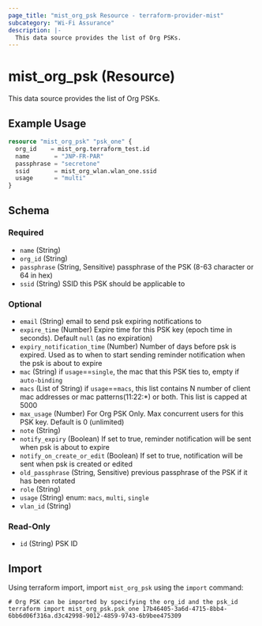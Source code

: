 ```yaml
---
page_title: "mist_org_psk Resource - terraform-provider-mist"
subcategory: "Wi-Fi Assurance"
description: |-
  This data source provides the list of Org PSKs.
---
```


# mist_org_psk (Resource)

This data source provides the list of Org PSKs.


## Example Usage

```terraform
resource "mist_org_psk" "psk_one" {
  org_id    = mist_org.terraform_test.id
  name       = "JNP-FR-PAR"
  passphrase = "secretone"
  ssid       = mist_org_wlan.wlan_one.ssid
  usage      = "multi"
}
```

<!-- schema generated by tfplugindocs -->
## Schema

### Required

- `name` (String)
- `org_id` (String)
- `passphrase` (String, Sensitive) passphrase of the PSK (8-63 character or 64 in hex)
- `ssid` (String) SSID this PSK should be applicable to

### Optional

- `email` (String) email to send psk expiring notifications to
- `expire_time` (Number) Expire time for this PSK key (epoch time in seconds). Default `null` (as no expiration)
- `expiry_notification_time` (Number) Number of days before psk is expired. Used as to when to start sending reminder notification when the psk is about to expire
- `mac` (String) if `usage`==`single`, the mac that this PSK ties to, empty if `auto-binding`
- `macs` (List of String) if `usage`==`macs`, this list contains N number of client mac addresses or mac patterns(11:22:*) or both. This list is capped at 5000
- `max_usage` (Number) For Org PSK Only. Max concurrent users for this PSK key. Default is 0 (unlimited)
- `note` (String)
- `notify_expiry` (Boolean) If set to true, reminder notification will be sent when psk is about to expire
- `notify_on_create_or_edit` (Boolean) If set to true, notification will be sent when psk is created or edited
- `old_passphrase` (String, Sensitive) previous passphrase of the PSK if it has been rotated
- `role` (String)
- `usage` (String) enum: `macs`, `multi`, `single`
- `vlan_id` (String)

### Read-Only

- `id` (String) PSK ID



## Import
Using terraform import, import `mist_org_psk` using the `import` command:
```shell
# Org PSK can be imported by specifying the org_id and the psk_id
terraform import mist_org_psk.psk_one 17b46405-3a6d-4715-8bb4-6bb6d06f316a.d3c42998-9012-4859-9743-6b9bee475309
```